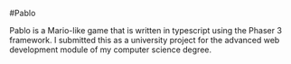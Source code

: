 #Pablo

Pablo is a Mario-like game that is written in typescript using the Phaser 3 framework. I submitted this as a university project for the advanced web development module of my computer science degree.  
